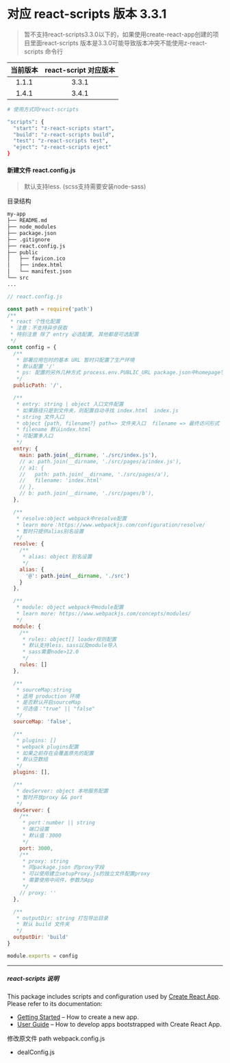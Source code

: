 # 对应 react-scripts 版本 3.3.1
>暂不支持react-scripts3.3.0以下的，如果使用create-react-app创建的项目里面react-scripts 版本是3.3.0可能导致版本冲突不能使用z-react-scripts 命令行


|  当前版本 | react-script 对应版本 |
|:---------:|:---------------------:|
| 1.1.1     |  3.3.1                |
| 1.4.1     |  3.4.1                |


```sh
# 使用方式同react-scripts

"scripts": {
  "start": "z-react-scripts start",
  "build": "z-react-scripts build",
  "test": "z-react-scripts test",
  "eject": "z-react-scripts eject"
}

```
#### 新建文件 react.config.js
> 默认支持less.   (scss支持需要安装node-sass)

目录结构
```sh
my-app
├── README.md
├── node_modules
├── package.json
├── .gitignore
├── react.config.js
├── public
│   ├── favicon.ico
│   ├── index.html
│   └── manifest.json
└── src
...

```

```js
// react.config.js

const path = require('path')
/**
 * react 个性化配置
 * 注意：不支持异步获取
 * 特别注意 除了 entry 必选配置, 其他都是可选配置
 */
const config = {
  /**
   * 部署应用包时的基本 URL 暂时只配置了生产环境
   * 默认配置 '/'
   * ps: 配置的另外几种方式 process.env.PUBLIC_URL package.json中homepage字段
   */
  publicPath: '/',

  /** 
   * entry: string | object 入口文件配置
   * 如果路径只是到文件夹，则配置自动寻找 index.html  index.js
   * string 文件入口
   * object {path, filename?} path=> 文件夹入口  filename => 最终访问形式
   * filename 默认index.html
   * 可配置多入口
   */
  entry: {
    main: path.join(__dirname, './src/index.js'),
    // a: path.join(__dirname, './src/pages/a/index.js'),
    // a1: {
    //   path: path.join(__dirname, './src/pages/a'),
    //   filename: 'index.html'
    // },
    // b: path.join(__dirname, './src/pages/b'),
  },

  /**
   * resolve:object webpack中resolve配置
   * learn more：https://www.webpackjs.com/configuration/resolve/
   * 暂时只提供alias别名设置
   */
  resolve: {
    /**
     * alias: object 别名设置
     */
    alias: {
      '@': path.join(__dirname, './src')
    }
  },

  /**
   * module: object webpack中module配置
   * learn more: https://www.webpackjs.com/concepts/modules/
   */
  module: {
    /**
     * rules: object[] loader规则配置
     * 默认支持less，sass以及module导入
     * sass需要node>12.0
     */
    rules: []
  },

  /**
   * sourceMap:string
   * 适用 production 环境
   * 是否默认开启sourceMap
   * 可选值："true" || "false"
   */
  sourceMap: 'false',

  /**
   * plugins: []
   * webpack plugins配置
   * 如果之前存在会覆盖原先的配置
   * 默认空数组
   */
  plugins: [],

  /**
   * devServer: object 本地服务配置
   * 暂时开放proxy && port
   */
  devServer: {
    /**
     * port：number || string
     * 端口设置
     * 默认值：3000
     */
    port: 3000,
    /** 
     * proxy: string
     * 同package.json 的proxy字段
     * 可以使用建立setupProxy.js的独立文件配置proxy
     * 需要使用中间件，参数为App 
     */
    // proxy: ''
  },

  /**
   * outputDir: string 打包导出目录
   * 默认 build 文件夹
   */
  outputDir: 'build'
}

module.exports = config
```


****
##### react-scripts 说明
This package includes scripts and configuration used by [Create React App](https://github.com/facebook/create-react-app).<br>
Please refer to its documentation:

- [Getting Started](https://facebook.github.io/create-react-app/docs/getting-started) – How to create a new app.
- [User Guide](https://facebook.github.io/create-react-app/) – How to develop apps bootstrapped with Create React App.

修改原文件
path
webpack.config.js
+ dealConfig.js
